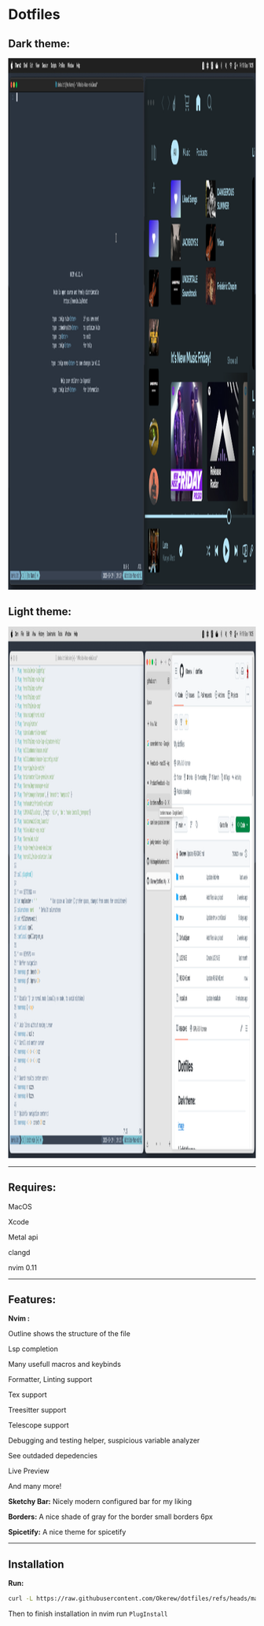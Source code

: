 # Dotfiles
## Dark theme:
<img width="1920" height="1080" alt="image" src="dark.png" />

## Light theme:
<img width="1920" height="1080" alt="image" src="light.png" />


--------------------------------------------------------

## Requires: 

MacOS

Xcode 

Metal api

clangd 

nvim 0.11

----- 

## Features:

**Nvim :**

Outline shows the structure of the file

Lsp completion

Many usefull macros and keybinds

Formatter, Linting support

Tex support

Treesitter support

Telescope support

Debugging and testing helper, suspicious variable analyzer

See outdaded depedencies 

Live Preview

And many more!

**Sketchy Bar:**
Nicely modern configured bar for my liking

**Borders:**
A nice shade of gray for the border small borders 6px

**Spicetify:**
A nice theme for spicetify

----

## Installation

**Run:**
```sh
curl -L https://raw.githubusercontent.com/Okerew/dotfiles/refs/heads/main/install.sh | sh
```

Then to finish installation in nvim run `PlugInstall`
